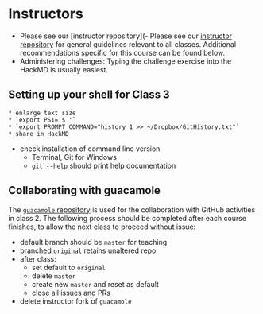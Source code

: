 # Instructors

- Please see our [instructor repository](- Please see our [instructor repository](https://github.com/fredhutchio/instructors) for general guidelines relevant to all classes. Additional recommendations specific for this course can be found below.
- Administering challenges: Typing the challenge exercise into the HackMD is usually easiest.

## Setting up your shell for Class 3
	* enlarge text size
	* `export PS1='$ '`
	* `export PROMPT_COMMAND="history 1 >> ~/Dropbox/GitHistory.txt"`
	* share in HackMD
* check installation of command line version
	* Terminal, Git for Windows
	* `git --help` should print help documentation

## Collaborating with guacamole

The [`guacamole` repository](https://github.com/fredhutchio/guacamole)
is used for the collaboration with GitHub activities in class 2.
The following process should be completed after each course finishes,
to allow the next class to proceed without issue:

- default branch should be `master` for teaching
- branched `original` retains unaltered repo
- after class:
	- set default to `original`
	- delete `master`
	- create new `master` and reset as default
	- close all issues and PRs
- delete instructor fork of `guacamole`
